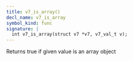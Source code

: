 ```yaml
---
title: v7_is_array()
decl_name: v7_is_array
symbol_kind: func
signature: |
  int v7_is_array(struct v7 *v7, v7_val_t v);
---
```


Returns true if given value is an array object 

